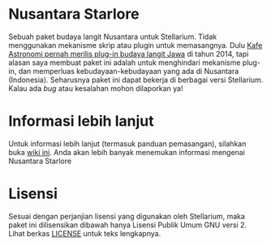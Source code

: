 # Nusantara Starlore
Sebuah paket budaya langit Nusantara untuk Stellarium. Tidak menggunakan mekanisme skrip atau plugin untuk memasangnya. Dulu [Kafe Astronomi pernah merilis plug-in budaya langit Jawa](http://kafeastronomi.com/kafe-astronomi-rilis-plugin-starlore-jawa-untuk-stellarium.html) di tahun 2014, tapi alasan saya membuat paket ini adalah untuk menghindari mekanisme plug-in, dan memperluas kebudayaan-kebudayaan yang ada di Nusantara (Indonesia). Seharusnya paket ini dapat bekerja di berbagai versi Stellarium. Kalau ada _bug_ atau kesalahan mohon dilaporkan ya!

# Informasi lebih lanjut
Untuk informasi lebih lanjut (termasuk panduan pemasangan), silahkan buka [wiki ini](https://github.com/adhiansyah/nusantara-starlore/wiki). Anda akan lebih banyak menemukan informasi mengenai Nusantara Starlore

# Lisensi
Sesuai dengan perjanjian lisensi yang digunakan oleh Stellarium, maka paket ini dilisensikan dibawah hanya Lisensi Publik Umum GNU versi 2. Lihat berkas [LICENSE](https://github.com/adhiansyah/nusantara-starlore/blob/master/LICENSE) untuk teks lengkapnya.
